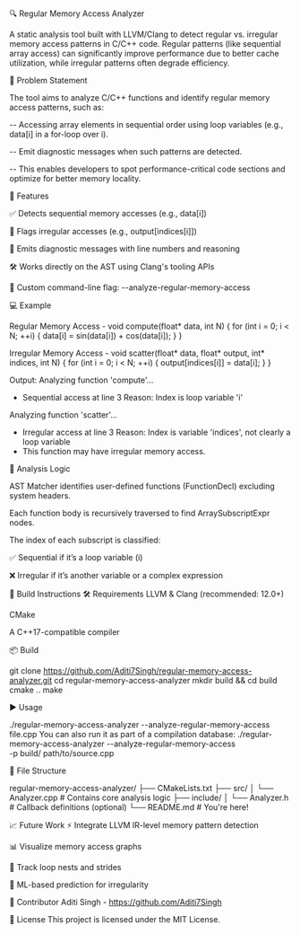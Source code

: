 🔍 Regular Memory Access Analyzer

A static analysis tool built with LLVM/Clang to detect regular vs. irregular memory access patterns in C/C++ code. Regular patterns (like sequential array access) can significantly improve performance due to better cache utilization, while irregular patterns often degrade efficiency.

📌 Problem Statement

The tool aims to analyze C/C++ functions and identify regular memory access patterns, such as:

-- Accessing array elements in sequential order using loop variables (e.g., data[i] in a for-loop over i).

-- Emit diagnostic messages when such patterns are detected.

-- This enables developers to spot performance-critical code sections and optimize for better memory locality.

🚀 Features

✅ Detects sequential memory accesses (e.g., data[i])

🚫 Flags irregular accesses (e.g., output[indices[i]])

📄 Emits diagnostic messages with line numbers and reasoning

🛠️ Works directly on the AST using Clang's tooling APIs

🎯 Custom command-line flag: --analyze-regular-memory-access

💻 Example

Regular Memory Access -
void compute(float* data, int N) {
    for (int i = 0; i < N; ++i) {
        data[i] = sin(data[i]) + cos(data[i]);
    }
}

Irregular Memory Access -
void scatter(float* data, float* output, int* indices, int N) {
    for (int i = 0; i < N; ++i) {
        output[indices[i]] = data[i];
    }
}

Output:
Analyzing function 'compute'...
- Sequential access at line 3
  Reason: Index is loop variable 'i'

Analyzing function 'scatter'...
- Irregular access at line 3
  Reason: Index is variable 'indices', not clearly a loop variable
- This function may have irregular memory access.

🧠 Analysis Logic

AST Matcher identifies user-defined functions (FunctionDecl) excluding system headers.

Each function body is recursively traversed to find ArraySubscriptExpr nodes.

The index of each subscript is classified:

✅ Sequential if it’s a loop variable (i)

❌ Irregular if it’s another variable or a complex expression

🔧 Build Instructions
🛠️ Requirements
LLVM & Clang (recommended: 12.0+)

CMake

A C++17-compatible compiler

📦 Build

git clone https://github.com/Aditi7Singh/regular-memory-access-analyzer.git
cd regular-memory-access-analyzer
mkdir build && cd build
cmake ..
make

▶️ Usage

./regular-memory-access-analyzer --analyze-regular-memory-access file.cpp
You can also run it as part of a compilation database:
./regular-memory-access-analyzer --analyze-regular-memory-access \
    -p build/ path/to/source.cpp

📂 File Structure

regular-memory-access-analyzer/
├── CMakeLists.txt
├── src/
│   └── Analyzer.cpp          # Contains core analysis logic
├── include/
│   └── Analyzer.h            # Callback definitions (optional)
└── README.md                 # You're here!

📈 Future Work
⚡ Integrate LLVM IR-level memory pattern detection

📊 Visualize memory access graphs

🧵 Track loop nests and strides

🧠 ML-based prediction for irregularity

👥 Contributor
Aditi Singh - https://github.com/Aditi7Singh

📜 License
This project is licensed under the MIT License.

